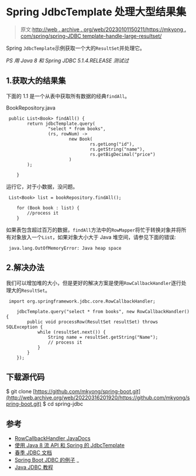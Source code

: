 # Spring JdbcTemplate 处理大型结果集

> 原文:[http://web . archive . org/web/20230101150211/https://mkyong . com/spring/spring-JDBC template-handle-large-resultset/](http://web.archive.org/web/20230101150211/https://mkyong.com/spring/spring-jdbctemplate-handle-large-resultset/)

Spring `JdbcTemplate`示例获取一个大的`ResultSet`并处理它。

*PS 用 Java 8 和 Spring JDBC 5.1.4.RELEASE 测试过*

## 1.获取大的结果集

下面的 1.1 是一个从表中获取所有数据的经典`findAll`。

BookRepository.java

```
 public List<Book> findAll() {
        return jdbcTemplate.query(
                "select * from books",
                (rs, rowNum) ->
                        new Book(
                                rs.getLong("id"),
                                rs.getString("name"),
                                rs.getBigDecimal("price")
                        )
        );

    } 
```

运行它，对于小数据，没问题。

```
 List<Book> list = bookRepository.findAll();

	for (Book book : list) {
		//process it
	} 
```

如果表包含超过百万的数据，`findAll`方法中的`RowMapper`将忙于转换对象并将所有对象放入一个`List`，如果对象大小大于 Java 堆空间，请参见下面的错误:

```
 java.lang.OutOfMemoryError: Java heap space 
```

## 2.解决办法

我们可以增加堆的大小，但是更好的解决方案是使用`RowCallbackHandler`逐行处理大的`ResultSet`。

```
 import org.springframework.jdbc.core.RowCallbackHandler;

	jdbcTemplate.query("select * from books", new RowCallbackHandler() {
		public void processRow(ResultSet resultSet) throws SQLException {
			while (resultSet.next()) {
				String name = resultSet.getString("Name");
				// process it
			}
		}
	}); 
```

## 下载源代码

$ git clone [https://github.com/mkyong/spring-boot.git](http://web.archive.org/web/20220316201920/https://github.com/mkyong/spring-boot.git)
$ cd spring-jdbc

## 参考

*   [RowCallbackHandler JavaDocs](http://web.archive.org/web/20220316201920/https://docs.spring.io/spring/docs/current/javadoc-api/org/springframework/jdbc/core/RowCallbackHandler.html)
*   [使用 Java 8 流 API 和 Spring 的 JdbcTemplate](http://web.archive.org/web/20220316201920/https://blog.apnic.net/2015/08/05/using-the-java-8-stream-api-with-springs-jdbctemplate/)
*   [春季 JDBC 文档](http://web.archive.org/web/20220316201920/https://docs.spring.io/spring/docs/current/spring-framework-reference/data-access.html#jdbc)
*   [Spring Boot JDBC 的例子](http://web.archive.org/web/20220316201920/https://www.mkyong.com/spring-boot/spring-boot-jdbc-examples/) _
*   [Java JDBC 教程](/web/20220316201920/https://mkyong.com/tutorials/jdbc-tutorials/)

<input type="hidden" id="mkyong-current-postId" value="15159">